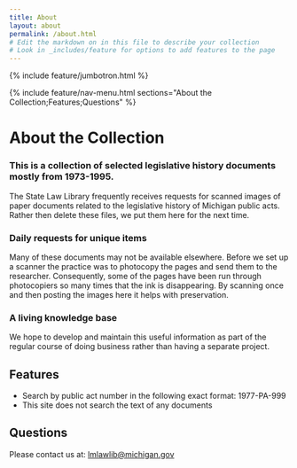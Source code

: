 ```yaml
---
title: About
layout: about
permalink: /about.html
# Edit the markdown on in this file to describe your collection
# Look in _includes/feature for options to add features to the page
---
```


{% include feature/jumbotron.html %}

{% include feature/nav-menu.html sections="About the Collection;Features;Questions" %}

# About the Collection 

### This is a collection of selected legislative history documents mostly from 1973-1995.

The State Law Library frequently receives requests for scanned images of paper documents related to the legislative history of Michigan public acts. Rather then delete these files, we put them here for the next time.

### Daily requests for unique items

Many of these documents may not be available elsewhere. Before we set up a scanner the practice was to photocopy the pages and send them to the researcher. Consequently, some of the pages have been run through photocopiers so many times that the ink is disappearing. By scanning once and then posting the images here it helps with preservation.

### A living knowledge base

We hope to develop and maintain this useful information as part of the regular course of doing business rather than having a separate project.

## Features

- Search by public act number in the following exact format: 1977-PA-999
- This site does not search the text of any documents

## Questions

Please contact us at: <lmlawlib@michigan.gov>

